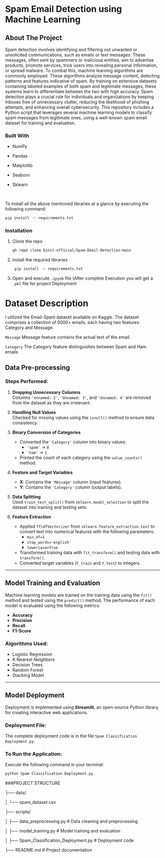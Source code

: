 # Spam Email Detection using Machine Learning 


<!-- ABOUT THE PROJECT -->
## About The Project

Spam detection involves identifying and filtering out unwanted or unsolicited communications, such as emails or text messages. These messages, often sent by spammers or malicious entities, aim to advertise products, promote services, trick users into revealing personal information, or spread malware. To combat this, machine learning algorithms are commonly employed. These algorithms analyze message content, detecting patterns and features indicative of spam. By training on extensive datasets containing labeled examples of both spam and legitimate messages, these systems learn to differentiate between the two with high accuracy. Spam detection plays a crucial role for individuals and organizations by keeping inboxes free of unnecessary clutter, reducing the likelihood of phishing attempts, and enhancing overall cybersecurity. This repository includes a Python script that leverages several machine learning models to classify spam messages from legitimate ones, using a well-known spam email dataset for training and evaluation.
### Built With

 - NumPy
 
 - Pandas

 - Matplotlib

 - Seaborn

 - Sklearn
 
 <br>
 
 To install all the above mentioned libraries at a glance by executing the following command:
 
  ```sh
  pip install -r requirements.txt
  ```

<!-- GETTING STARTED -->


### Installation

1. Clone the repo

   ```sh
   gh repo clone binit-official/Spam-Email-Detection-main 
   ```
2. Install the required libraries

   ```sh
    pip install -r requirements.txt
   ```
3. Open and execute ```.ipynb``` file (After complete Execution you will get a ```.pkl``` file for project Deployment

# Dataset Description

I utilized the Email-Spam dataset available on Kaggle. The dataset comprises a collection of 5000+ emails, each having two features: Category and Message. 

```Message```   Message feature contains the actual text of the email. 

```Category```  The Category feature distinguishes between Spam and Ham emails

## Data Pre-processing

### Steps Performed:
1. **Dropping Unnecessary Columns**  
   Columns `'Unnamed: 2'`, `'Unnamed: 3'`, and `'Unnamed: 4'` are removed from the dataset as they are irrelevant.

2. **Handling Null Values**  
   Checked for missing values using the `isnull()` method to ensure data consistency.

3. **Binary Conversion of Categories**  
   - Converted the `'Category'` column into binary values:  
     - `'spam'` → `0`  
     - `'ham'` → `1`  
   - Printed the count of each category using the `value_counts()` method.

4. **Feature and Target Variables**  
   - **X**: Contains the `'Message'` column (input features).  
   - **Y**: Contains the `'Category'` column (output labels).

5. **Data Splitting**  
   Used `train_test_split()` from `sklearn.model_selection` to split the dataset into training and testing sets.

6. **Feature Extraction**  
   - Applied `TfidfVectorizer` from `sklearn.feature_extraction.text` to convert text into numerical features with the following parameters:  
     - `min_df=1`  
     - `stop_words='english'`  
     - `lowercase=True`  
   - Transformed training data with `fit_transform()` and testing data with `transform()`.  
   - Converted target variables (`Y_train` and `Y_test`) to integers.

---

## Model Training and Evaluation

Machine learning models are trained on the training data using the `fit()` method and tested using the `predict()` method. The performance of each model is evaluated using the following metrics:  
- **Accuracy**  
- **Precision**  
- **Recall**  
- **F1-Score**

### Algorithms Used:
- Logistic Regression  
- K Nearest Neighbors  
- Decision Trees  
- Random Forest  
- Stacking Model  

---

## Model Deployment

Deployment is implemented using **Streamlit**, an open-source Python library for creating interactive web applications.

### Deployment File:
The complete deployment code is in the file `Spam Classification Deployment.py`.

### To Run the Application:
Execute the following command in your terminal:  
```sh
python Spam Classification Deployment.py
```
###PROJECT STRUCTURE

├── data/

│   └── spam_dataset.csv

├── scripts/

│   ├── data_preprocessing.py    # Data cleaning and preprocessing

│   ├── model_training.py        # Model training and evaluation

│   ├── Spam_Classification_Deployment.py    # Deployment code

├── README.md    # Project documentation


